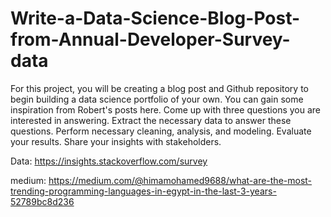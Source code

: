 # Write-a-Data-Science-Blog-Post-from-Annual-Developer-Survey-data
For this project, you will be creating a blog post and Github repository to begin building a data science portfolio of your own. You can gain some inspiration from Robert's posts here.  Come up with three questions you are interested in answering. Extract the necessary data to answer these questions. Perform necessary cleaning, analysis, and modeling. Evaluate your results. Share your insights with stakeholders.

Data: https://insights.stackoverflow.com/survey 

medium: https://medium.com/@himamohamed9688/what-are-the-most-trending-programming-languages-in-egypt-in-the-last-3-years-52789bc8d236
